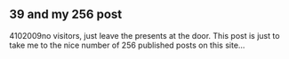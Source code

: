 <article><h1>39 and my 256 post</h1><time><span class="day">4</span><span class="month">10</span><span class="year">2009</span></time>no visitors, just leave the presents at the door. This post is just to take me to the nice number of 256 published posts on this site...</article>